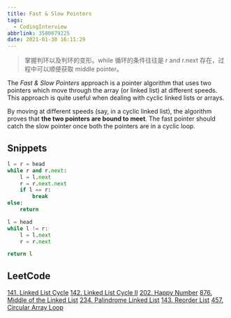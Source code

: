 ```yaml
---
title: Fast & Slow Pointers
tags:
  - CodingInterview
abbrlink: 3580079225
date: 2021-01-30 16:11:29
---
```

> 掌握判环以及判环的变形。while 循环的条件往往是 r and r.next 存在，过程中可以顺便获取 middle pointer。

The _Fast & Slow Pointers_ approach is a pointer algorithm that uses two pointers which move through the array (or linked list) at different speeds. This approach is quite useful when dealing with cyclic linked lists or arrays.

By moving at different speeds (say, in a cyclic linked list), the algorithm proves that **the two pointers are bound to meet**. The fast pointer should catch the slow pointer once both the pointers are in a cyclic loop.

## Snippets
```python
l = r = head
while r and r.next:
    l = l.next
    r = r.next.next
    if l == r:
        break
else:
    return

l = head
while l != r:
    l = l.next
    r = r.next

return l
```

## LeetCode
[141. Linked List Cycle](https://leetcode.com/problems/linked-list-cycle/)
[142. Linked List Cycle II](https://leetcode.com/problems/linked-list-cycle-ii/)
[202. Happy Number](https://leetcode.com/problems/happy-number/)
[876. Middle of the Linked List](https://leetcode.com/problems/middle-of-the-linked-list/)
[234. Palindrome Linked List](https://leetcode.com/problems/palindrome-linked-list/)
[143. Reorder List](https://leetcode.com/problems/reorder-list/)
[457. Circular Array Loop](https://leetcode.com/problems/circular-array-loop/)
